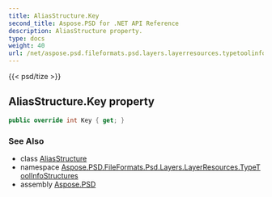 ```yaml
---
title: AliasStructure.Key
second_title: Aspose.PSD for .NET API Reference
description: AliasStructure property. 
type: docs
weight: 40
url: /net/aspose.psd.fileformats.psd.layers.layerresources.typetoolinfostructures/aliasstructure/key/
---
```

{{< psd/tize >}}
## AliasStructure.Key property

```csharp
public override int Key { get; }
```

### See Also

* class [AliasStructure](../)
* namespace [Aspose.PSD.FileFormats.Psd.Layers.LayerResources.TypeToolInfoStructures](../../aliasstructure/)
* assembly [Aspose.PSD](../../../)


